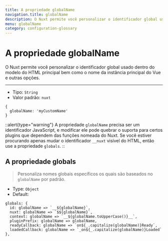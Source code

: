 ```yaml
---
title: A propriedade globalName
navigation.title: globalName
description: O Nuxt permite você personalizar o identificador global usado dentro do modelo do HTML principal bem como o nome da instância principal do Vue e outras opções.
menu: globalName
category: configuration-glossary
---
```

# A propriedade globalName

O Nuxt permite você personalizar o identificador global usado dentro do modelo do HTML principal bem como o nome da instância principal do Vue e outras opções.

---

- Tipo: `String`
- Valor padrão: `nuxt`

```js{}[nuxt.config.js]
{
  globalName: 'myCustomName'
}
```

::alert{type="warning"}
A propriedade `globalName` precisa ser um identificador JavaScript, e modificar ele pode quebrar o suporta para certos plugins que dependem das funções nomeada do Nuxt. Se você estiver procurando apenas mudar o identificador `__nuxt` visível do HTML, então use a propriedade `globals`.
::

## A propriedade globals

> Personaliza nomes globais específicos os quais são baseados no `globalName` por padrão.

- Type: `Object`
- Default:

```js{}[nuxt.config.js]
globals: {
  id: globalName => `__${globalName}`,
  nuxt: globalName => `$${globalName}`,
  context: globalName => `__${globalName.toUpperCase()}__`,
  pluginPrefix: globalName => globalName,
  readyCallback: globalName => `on${_.capitalize(globalName)}Ready`,
  loadedCallback: globalName => `_on${_.capitalize(globalName)}Loaded`
},
```
